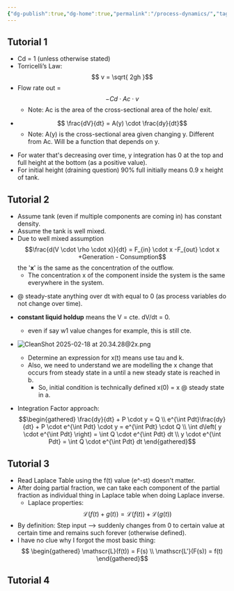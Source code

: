 ```yaml
---
{"dg-publish":true,"dg-home":true,"permalink":"/process-dynamics/","tags":["gardenEntry"],"dgPassFrontmatter":true}
---
```


## Tutorial 1
- Cd = 1 (unless otherwise stated)
- Torricelli’s Law: 
	$$ v = \sqrt{ 2gh }$$
- Flow rate out = 
	$$ -Cd \cdot Ac \cdot v $$
	* Note: Ac is the area of the cross-sectional area of the hole/ exit.

* $$ \frac{dV}{dt} = A(y) \cdot \frac{dy}{dt}$$
	* Note: A(y) is the cross-sectional area given changing y. Different from Ac. Will be a function that depends on y.
- For water that's decreasing over time, y integration has 0 at the top and full height at the bottom (as a positive value).
- For initial height (draining question) 90% full initially means 0.9 x height of tank.

## Tutorial 2
- Assume tank (even if multiple components are coming in) has constant density.
- Assume the tank is well mixed.
- Due to well mixed assumption 
	$$\frac{d(V \cdot \rho \cdot x)}{dt} = F_{in} \cdot x -F_{out} \cdot x +Generation - Consumption$$ the '**x**' is the same as the concentration of the outflow.
	- The concentration x of the component inside the system is the same everywhere in the system.
* @ steady-state anything over dt with equal to 0 (as process variables do not change over time).
* **constant liquid holdup** means the V = cte. dV/dt = 0.
	* even if say w1 value changes for example, this is still cte.
* ![CleanShot 2025-02-18 at 20.34.28@2x.png](/img/user/Images/CleanShot%202025-02-18%20at%2020.34.28@2x.png)
	* Determine an expression for x(t) means use tau and k.
	* Also, we need to understand we are modelling the x change that occurs from steady state in a until a new steady state is reached in b.
		* So, initial condition is technically defined x(0) = x @ steady state in a.

* Integration Factor approach:
		$$\begin{gathered} \frac{dy}{dt} + P \cdot y = Q  \\ e^{\int Pdt}\frac{dy}{dt} + P \cdot e^{\int Pdt} \cdot y = e^{\int Pdt} \cdot Q \\ \int d\left( y \cdot e^{\int Pdt} \right) = \int Q \cdot e^{\int Pdt} dt \\ y \cdot e^{\int Pdt} = \int Q \cdot e^{\int Pdt} dt \end{gathered}$$
## Tutorial 3
* Read Laplace Table using the f(t) value (e^-st) doesn't matter.
* After doing partial fraction, we can take each component of the partial fraction as individual thing in Laplace table when doing Laplace inverse.
	* Laplace properties: 
		 $$ \mathscr{L}(f(t) + g(t)) = \mathscr{L}(f(t) ) + \mathscr{L} (g(t)) $$
* By definition: Step input --> suddenly changes from 0 to certain value at certain time and remains such forever (otherwise defined).
* I have no clue why I forgot the most basic thing: 
		$$ \begin{gathered}
\mathscr{L}(f(t)) = F(s) \\ \mathscr{L'}(F(s)) = f(t)
\end{gathered}$$

## Tutorial 4
